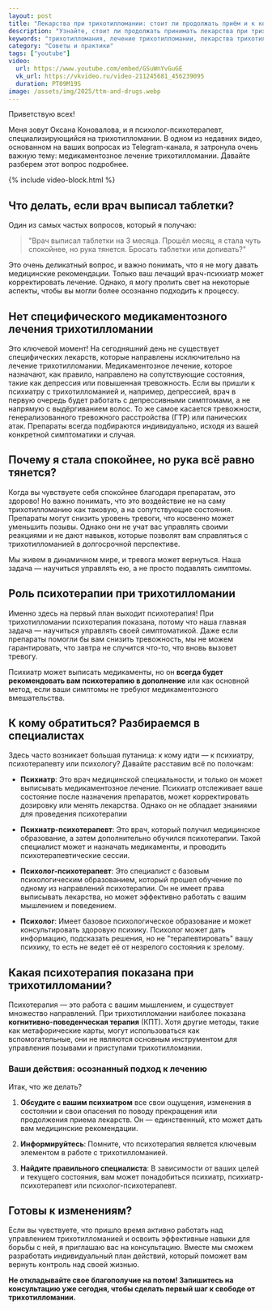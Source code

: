 ```yaml
---
layout: post
title: "Лекарства при трихотилломании: стоит ли продолжать приём и к кому обратиться?"
description: "Узнайте, стоит ли продолжать принимать лекарства при трихотилломании и к какому специалисту обратиться. Психолог Оксана Коновалова объясняет разницу между психиатром и психотерапевтом, роль КПТ и призывает к осознанному подходу к лечению."
keywords: "трихотилломания, лечение трихотилломании, лекарства трихотилломания, психотерапия трихотилломания, психиатр, психолог, когнитивно-поведенческая терапия, тревожность, депрессия, Оксана Коновалова, ttm-help, консультация психолога"
category: "Советы и практики"
tags: ["youtube"]
video:
  url: https://www.youtube.com/embed/GSuWnYvGuGE
  vk_url: https://vkvideo.ru/video-211245681_456239095
  duration: PT09M19S
image: /assets/img/2025/ttm-and-drugs.webp
---
```


Приветствую всех!

Меня зовут Оксана Коновалова, и я психолог-психотерапевт, специализирующийся на трихотилломании. В одном из недавних видео, основанном на ваших вопросах из Telegram-канала, я затронула очень важную тему: медикаментозное лечение трихотилломании. Давайте разберем этот вопрос подробнее.

{% include video-block.html %}

## Что делать, если врач выписал таблетки?

Один из самых частых вопросов, который я получаю:

> "Врач выписал таблетки на 3 месяца. Прошёл месяц, я стала чуть спокойнее, но рука тянется. Бросать таблетки или допивать?" 

Это очень деликатный вопрос, и важно понимать, что я не могу давать медицинские рекомендации. Только ваш лечащий врач-психиатр может корректировать лечение. Однако, я могу пролить свет на некоторые аспекты, чтобы вы могли более осознанно подходить к процессу.

## Нет специфического медикаментозного лечения трихотилломании

Это ключевой момент! На сегодняшний день не существует специфических лекарств, которые направлены исключительно на лечение трихотилломании. 
Медикаментозное лечение, которое назначают, как правило, направлено на сопутствующие состояния, такие как депрессия или повышенная тревожность. 
Если вы пришли к психиатру с трихотилломанией и, например, депрессией, врач в первую очередь будет работать с депрессивными симптомами, 
а не напрямую с выдёргиванием волос. То же самое касается тревожности, генерализованного тревожного расстройства (ГТР) или панических атак. 
Препараты всегда подбираются индивидуально, исходя из вашей конкретной симптоматики и случая.

## Почему я стала спокойнее, но рука всё равно тянется?

Когда вы чувствуете себя спокойнее благодаря препаратам, это здорово! Но важно понимать, что это воздействие не на саму 
трихотилломанию как таковую, а на сопутствующие состояния. Препараты могут снизить уровень тревоги, что косвенно может 
уменьшить позывы. Однако они не учат вас управлять своими реакциями и не дают навыков, которые позволят вам справляться с 
трихотилломанией в долгосрочной перспективе.

Мы живем в динамичном мире, и тревога может вернуться. Наша задача — научиться управлять ею, а не просто подавлять симптомы.

## Роль психотерапии при трихотилломании

Именно здесь на первый план выходит психотерапия! При трихотилломании психотерапия показана, потому что наша главная 
задача — научиться управлять своей симптоматикой. Даже если препараты помогли бы вам снизить тревожность, 
мы не можем гарантировать, что завтра не случится что-то, что вновь вызовет тревогу.

Психиатр может выписать медикаменты, но он **всегда будет рекомендовать вам психотерапию в дополнение** или как основной метод, 
если ваши симптомы не требуют медикаментозного вмешательства.

## К кому обратиться? Разбираемся в специалистах

Здесь часто возникает большая путаница: к кому идти — к психиатру, психотерапевту или психологу? 
Давайте расставим всё по полочкам:

- **Психиатр**: Это врач медицинской специальности, и только он может выписывать медикаментозное лечение. Психиатр отслеживает 
ваше состояние после назначения препаратов, может корректировать дозировку или менять лекарства. Однако он не обладает знаниями для проведения психотерапии

- **Психиатр-психотерапевт**: Это врач, который получил медицинское образование, а затем дополнительно обучился психотерапии. 
Такой специалист может и назначать медикаменты, и проводить психотерапевтические сессии.

- **Психолог-психотерапевт**: Это специалист с базовым психологическим образованием, который прошел обучение по одному из направлений психотерапии. 
Он не имеет права выписывать лекарства, но может эффективно работать с вашим мышлением и поведением.

- **Психолог**: Имеет базовое психологическое образование и может консультировать здоровую психику.
Психолог может дать информацию, подсказать решения, но не "терапевтировать" вашу психику, то есть не ведет её от незрелого состояния к зрелому.

## Какая психотерапия показана при трихотилломании?

Психотерапия — это работа с вашим мышлением, и существует множество направлений. При трихотилломании наиболее показана **когнитивно-поведенческая терапия** (КПТ). 
Хотя другие методы, такие как метафорические карты, могут использоваться как вспомогательные, они не являются основным 
инструментом для управления позывами и приступами трихотилломании.

### Ваши действия: осознанный подход к лечению

Итак, что же делать?

1. **Обсудите с вашим психиатром** все свои ощущения, изменения в состоянии и свои опасения по поводу прекращения или продолжения приема лекарств. 
Он — единственный, кто может дать вам медицинские рекомендации.

2. **Информируйтесь**: Помните, что психотерапия является ключевым элементом в работе с трихотилломанией.

3. **Найдите правильного специалиста**: В зависимости от ваших целей и текущего состояния, вам может понадобиться психиатр, 
психиатр-психотерапевт или психолог-психотерапевт.

## Готовы к изменениям?

Если вы чувствуете, что пришло время активно работать над управлением трихотилломанией и освоить эффективные навыки для борьбы с ней, 
я приглашаю вас на консультацию. Вместе мы сможем разработать индивидуальный план действий, который поможет вам вернуть контроль над своей жизнью.

**Не откладывайте свое благополучие на потом! Запишитесь на консультацию уже сегодня, чтобы сделать первый шаг к свободе от трихотилломании.**